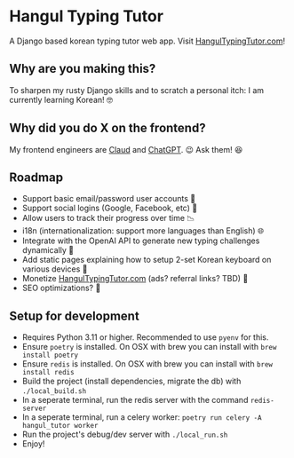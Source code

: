 # Hangul Typing Tutor

A Django based korean typing tutor web app. Visit [HangulTypingTutor.com](https://HangulTypingTutor.com)!

## Why are you making this?

To sharpen my rusty Django skills and to scratch a personal itch: I am currently learning Korean! 🤓

## Why did you do X on the frontend?
My frontend engineers are [Claud](https://claud.ai) and [ChatGPT](https://chatgpt.com). 😉 Ask them! 😆

## Roadmap 
- Support basic email/password user accounts 📧
- Support social logins (Google, Facebook, etc) 🔐
- Allow users to track their progress over time 📉
- i18n (internationalization: support more languages than English) 🌐
- Integrate with the OpenAI API to generate new typing challenges dynamically 🤖
- Add static pages explaining how to setup 2-set Korean keyboard on various devices 📖
- Monetize [HangulTypingTutor.com](https://HangulTypingTutor.com) (ads? referral links? TBD) 🤑
- SEO optimizations? 🙈

## Setup for development
- Requires Python 3.11 or higher. Recommended to use `pyenv` for this.
- Ensure `poetry` is installed. On OSX with brew you can install with `brew install poetry`
- Ensure `redis` is installed. On OSX with brew you can install with `brew install redis`
- Build the project (install dependencies, migrate the db) with `./local_build.sh`
- In a seperate terminal, run the redis server with the command `redis-server`
- In a seperate terminal, run a celery worker: `poetry run celery -A hangul_tutor worker`
- Run the project's debug/dev server with `./local_run.sh`
- Enjoy!
